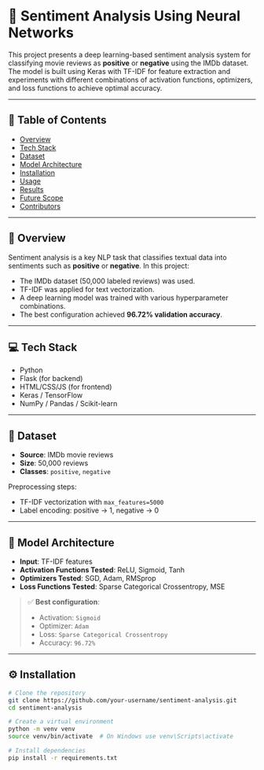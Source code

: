 # 🎯 Sentiment Analysis Using Neural Networks

This project presents a deep learning-based sentiment analysis system for classifying movie reviews as **positive** or **negative** using the IMDb dataset. The model is built using Keras with TF-IDF for feature extraction and experiments with different combinations of activation functions, optimizers, and loss functions to achieve optimal accuracy.

---

## 📌 Table of Contents

- [Overview](#overview)
- [Tech Stack](#tech-stack)
- [Dataset](#dataset)
- [Model Architecture](#model-architecture)
- [Installation](#installation)
- [Usage](#usage)
- [Results](#results)
- [Future Scope](#future-scope)
- [Contributors](#contributors)

---

## 📖 Overview

Sentiment analysis is a key NLP task that classifies textual data into sentiments such as **positive** or **negative**. In this project:

- The IMDb dataset (50,000 labeled reviews) was used.
- TF-IDF was applied for text vectorization.
- A deep learning model was trained with various hyperparameter combinations.
- The best configuration achieved **96.72% validation accuracy**.

---

## 💻 Tech Stack

- Python
- Flask (for backend)
- HTML/CSS/JS (for frontend)
- Keras / TensorFlow
- NumPy / Pandas / Scikit-learn

---

## 📂 Dataset

- **Source**: IMDb movie reviews
- **Size**: 50,000 reviews
- **Classes**: `positive`, `negative`

Preprocessing steps:
- TF-IDF vectorization with `max_features=5000`
- Label encoding: positive → 1, negative → 0

---

## 🧠 Model Architecture

- **Input**: TF-IDF features
- **Activation Functions Tested**: ReLU, Sigmoid, Tanh
- **Optimizers Tested**: SGD, Adam, RMSprop
- **Loss Functions Tested**: Sparse Categorical Crossentropy, MSE

> ✅ **Best configuration**:
> - Activation: `Sigmoid`
> - Optimizer: `Adam`
> - Loss: `Sparse Categorical Crossentropy`
> - Accuracy: `96.72%`

---

## ⚙️ Installation

```bash
# Clone the repository
git clone https://github.com/your-username/sentiment-analysis.git
cd sentiment-analysis

# Create a virtual environment
python -m venv venv
source venv/bin/activate  # On Windows use venv\Scripts\activate

# Install dependencies
pip install -r requirements.txt
